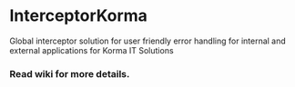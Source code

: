 # InterceptorKorma
Global interceptor solution for user friendly error handling for internal and external applications for Korma IT Solutions

### Read wiki for more details.
